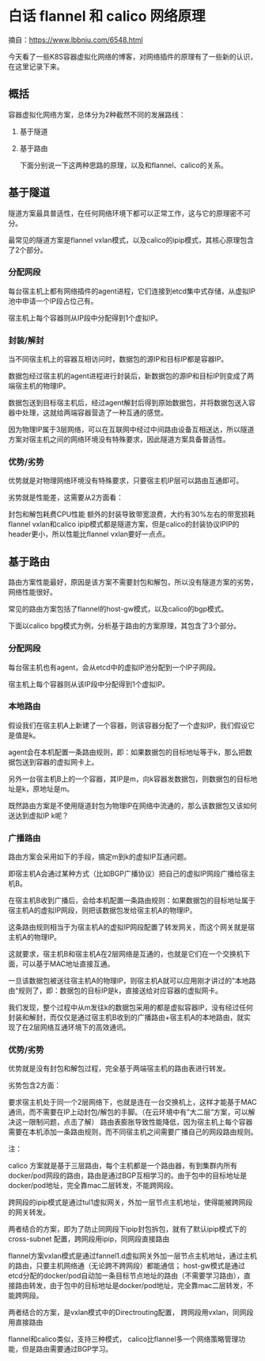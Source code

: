 # 白话 flannel 和 calico 网络原理

摘自：https://www.lbbniu.com/6548.html

今天看了一些K8S容器虚拟化网络的博客，对网络插件的原理有了一些新的认识，在这里记录下来。

## 概括

容器虚拟化网络方案，总体分为2种截然不同的发展路线：

1. 基于隧道

2. 基于路由

   

   下面分别说一下这两种思路的原理，以及和flannel、calico的关系。

## 基于隧道

隧道方案最具普适性，在任何网络环境下都可以正常工作，这与它的原理密不可分。

最常见的隧道方案是flannel vxlan模式，以及calico的ipip模式，其核心原理包含了2个部分。

### 分配网段

每台宿主机上都有网络插件的agent进程，它们连接到etcd集中式存储，从虚拟IP池中申请一个IP段占位己有。

宿主机上每个容器则从IP段中分配得到1个虚拟IP。

### 封装/解封

当不同宿主机上的容器互相访问时，数据包的源IP和目标IP都是容器IP。

数据包经过宿主机的agent进程进行封装后，新数据包的源IP和目标IP则变成了两端宿主机的物理IP。

数据包送到目标宿主机后，经过agent解封后得到原始数据包，并将数据包送入容器中处理，这就给两端容器营造了一种互通的感觉。

因为物理IP属于3层网络，可以在互联网中经过中间路由设备互相送达，所以隧道方案对宿主机之间的网络环境没有特殊要求，因此隧道方案具备普适性。

### 优势/劣势

优势就是对物理网络环境没有特殊要求，只要宿主机IP层可以路由互通即可。

劣势就是性能差，这需要从2方面看：

封包和解包耗费CPU性能
额外的封装导致带宽浪费，大约有30%左右的带宽损耗
flannel vxlan和calico ipip模式都是隧道方案，但是calico的封装协议IPIP的header更小，所以性能比flannel vxlan要好一点点。

## 基于路由

路由方案性能最好，原因是该方案不需要封包和解包，所以没有隧道方案的劣势，网络性能很好。

常见的路由方案包括了flannel的host-gw模式，以及calico的bgp模式。

下面以calico bpg模式为例，分析基于路由的方案原理，其包含了3个部分。

### 分配网段

每台宿主机也有agent，会从etcd中的虚拟IP池分配到一个IP子网段。

宿主机上每个容器则从该IP段中分配得到1个虚拟IP。

### 本地路由

假设我们在宿主机A上新建了一个容器，则该容器分配了一个虚拟IP，我们假设它是值是k。

agent会在本机配置一条路由规则，即：如果数据包的目标地址等于k，那么把数据包送到容器的虚拟网卡上。

另外一台宿主机B上的一个容器，其IP是m，向k容器发数据包，则数据包的目标地址是k，原地址是m。

既然路由方案是不使用隧道封包为物理IP在网络中流通的，那么该数据包又该如何送达到虚拟IP k呢？

### 广播路由

路由方案会采用如下的手段，搞定m到k的虚拟IP互通问题。

即宿主机A会通过某种方式（比如BGP广播协议）把自己的虚拟IP网段广播给宿主机B。

在宿主机B收到广播后，会给本机配置一条路由规则：如果数据包的目标地址属于宿主机A的虚拟IP网段，则把该数据包发给宿主机A的物理IP。

这条路由规则相当于为宿主机A的虚拟IP网段配置了转发网关，而这个网关就是宿主机A的物理IP。

这就要求，宿主机B和宿主机A在2层网络是互通的，也就是它们在一个交换机下面，可以基于MAC地址直接互通。

一旦该数据包被送往宿主机A的物理IP，则宿主机A就可以应用刚才讲过的”本地路由“规则了，即：数据包的目标IP是k，直接送给对应容器的虚拟网卡。

我们发现，整个过程中从m发往k的数据包采用的都是虚拟容器IP，没有经过任何封装和解封，而仅仅是通过宿主机B收到的广播路由+宿主机A的本地路由，就实现了在2层网络互通环境下的高效通讯。

### 优势/劣势

优势就是没有封包和解包过程，完全基于两端宿主机的路由表进行转发。

劣势包含2方面：

要求宿主机处于同一个2层网络下，也就是连在一台交换机上，这样才能基于MAC通讯，而不需要在IP上动封包/解包的手脚。（在云环境中有”大二层”方案，可以解决这一限制问题，点击了解）
路由表膨胀导致性能降低，因为宿主机上每个容器需要在本机添加一条路由规则，而不同宿主机之间需要广播自己的网段路由规则。



注：

calico 方案就是基于三层路由，每个主机都是一个路由器，有到集群内所有docker/pod网段的路由，路由是通过BGP互相学习的。由于包中的目标地址是docker/pod地址，完全靠mac二层转发，不能跨网段。

 跨网段的ipip模式是通过tul1虚拟网关，外加一层节点主机地址，使得能被跨网段的网关转发。

两者结合的方案，即为了防止同网段下ipip封包拆包，就有了默认ipip模式下的 cross-subnet 配置，跨网段用ipip，同网段直接路由



flannel方案vxlan模式是通过fannel1.d虚拟网关外加一层节点主机地址，通过主机的路由，只要主机网络通（无论跨不跨网段）都能通信； host-gw模式是通过etcd分配的docker/pod自动加一条目标节点地址的路由（不需要学习路由），直接路由转发，由于包中的目标地址是docker/pod地址，完全靠mac二层转发，不能跨网段。

两者结合的方案，是vxlan模式中的Directrouting配置， 跨网段用vxlan，同网段用直接路由



flannel和calico类似，支持三种模式， calico比flannel多一个网络策略管理功能，但是路由需要通过BGP学习。

